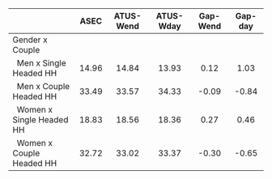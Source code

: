 
|                      |         ASEC |    ATUS-Wend |    ATUS-Wday |     Gap-Wend |      Gap-day |
| -------------------- | :----------: | :----------: | :----------: | :----------: | :----------: |
| Gender x Couple      |              |              |              |              |              |
| &nbsp;&nbsp;Men x Single Headed HH |        14.96 |        14.84 |        13.93 |         0.12 |         1.03 |
| &nbsp;&nbsp;Men x Couple Headed HH |        33.49 |        33.57 |        34.33 |        -0.09 |        -0.84 |
| &nbsp;&nbsp;Women x Single Headed HH |        18.83 |        18.56 |        18.36 |         0.27 |         0.46 |
| &nbsp;&nbsp;Women x Couple Headed HH |        32.72 |        33.02 |        33.37 |        -0.30 |        -0.65 |

